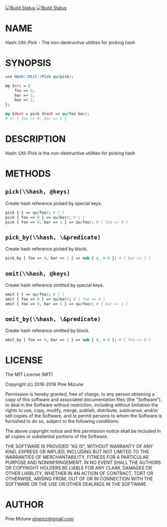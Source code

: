 [![Build Status](https://travis-ci.org/pine/p5-Hash-Util-Pick.svg?branch=master)](https://travis-ci.org/pine/p5-Hash-Util-Pick) [![Build Status](https://img.shields.io/appveyor/ci/pine/p5-Hash-Util-Pick/master.svg?logo=appveyor)](https://ci.appveyor.com/project/pine/p5-Hash-Util-Pick/branch/master)
# NAME

Hash::Util::Pick - The non-destructive utilities for picking hash

# SYNOPSIS

```perl
use Hash::Util::Pick qw/pick/;

my $src = {
    foo => 0,
    bar => 1,
    baz => 2,
};

my $dest = pick $hash => qw/foo bar/;
# => { foo => 0, bar => 1 }
```

# DESCRIPTION

Hash::Util::Pick is the non-destructive utilities for picking hash

# METHODS

## `pick(\%hash, @keys)`

Create hash reference picked by special keys.

```perl
pick { } => qw/foo/; # { }
pick { foo => 0 } => qw/bar/; # { }
pick { foo => 0, bar => 1 } => qw/foo/; # { foo => 0 }
```

## `pick_by(\%hash, \&predicate)`

Create hash reference picked by block.

```perl
pick_by { foo => 0, bar => 1 } => sub { $_ > 0 }; # { bar => 1 }
```

## `omit(\%hash, @keys)`

Create hash reference omitted by special keys.

```perl
omit { } => qw/foo/; # { }
omit { foo => 0 } => qw/bar/; # { foo => 0 }
omit { foo => 0, bar => 1 } => qw/foo/; # { bar => 1 }
```

## `omit_by(\%hash, \&predicate)`

Create hash reference omitted by block.

```perl
omit_by { foo => 0, bar => 1 } => sub { $_ > 0 }; # { foo => 0 }
```

# LICENSE

The MIT License (MIT)

Copyright (c) 2016-2019 Pine Mizune

Permission is hereby granted, free of charge, to any person obtaining a copy
of this software and associated documentation files (the "Software"), to deal
in the Software without restriction, including without limitation the rights
to use, copy, modify, merge, publish, distribute, sublicense, and/or sell
copies of the Software, and to permit persons to whom the Software is
furnished to do so, subject to the following conditions:

The above copyright notice and this permission notice shall be included in
all copies or substantial portions of the Software.

THE SOFTWARE IS PROVIDED "AS IS", WITHOUT WARRANTY OF ANY KIND, EXPRESS OR
IMPLIED, INCLUDING BUT NOT LIMITED TO THE WARRANTIES OF MERCHANTABILITY,
FITNESS FOR A PARTICULAR PURPOSE AND NONINFRINGEMENT. IN NO EVENT SHALL THE
AUTHORS OR COPYRIGHT HOLDERS BE LIABLE FOR ANY CLAIM, DAMAGES OR OTHER
LIABILITY, WHETHER IN AN ACTION OF CONTRACT, TORT OR OTHERWISE, ARISING FROM,
OUT OF OR IN CONNECTION WITH THE SOFTWARE OR THE USE OR OTHER DEALINGS IN
THE SOFTWARE.

# AUTHOR

Pine Mizune <pinemz@gmail.com>
